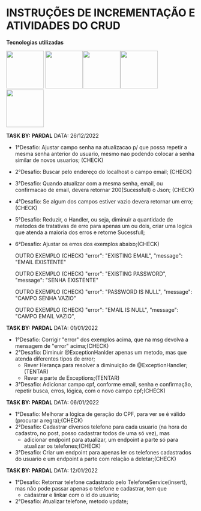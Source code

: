# INSTRUÇÕES DE INCREMENTAÇÃO E ATIVIDADES DO CRUD


**Tecnologias utilizadas**

<img src="https://cdn.jsdelivr.net/gh/devicons/devicon/icons/java/java-original-wordmark.svg" width="100px" /> <img src="https://cdn.jsdelivr.net/gh/devicons/devicon/icons/spring/spring-original-wordmark.svg" width="100px" /><img src="https://cdn.jsdelivr.net/gh/devicons/devicon/icons/postgresql/postgresql-original-wordmark.svg" width="100px" /><img src="https://cdn.jsdelivr.net/gh/devicons/devicon/icons/git/git-original.svg" width="100px" /> <img src="https://cdn.jsdelivr.net/gh/devicons/devicon/icons/intellij/intellij-original-wordmark.svg" width="100px" /> 

**TASK BY: PARDAL**
DATA: 26/12/2022
* 1°Desafio: Ajustar campo senha na atualizacao p/ que possa repetir a mesma senha anterior do usuario, mesmo nao podendo colocar a senha similar de novos usuarios; (CHECK)
* 2°Desafio: Buscar pelo endereço do localhost o campo email; (CHECK)
* 3°Desafio: Quando atualizar com a mesma senha, email, ou confirmacao de email, devera retornar 200(Sucessfull) o Json; (CHECK)
* 4°Desafio: Se algum dos campos estiver vazio devera retornar um erro; (CHECK)
* 5°Desafio: Reduzir, o Handler, ou seja, diminuir a quantidade de metodos de tratativas de erro para apenas um ou dois, criar uma logica que atenda a maioria dos erros e retorne Sucessfull;
* 6°Desafio: Ajustar os erros dos exemplos abaixo;(CHECK)

    OUTRO EXEMPLO (CHECK)
    "error": "EXISTING EMAIL",
    "message": "EMAIL EXISTENTE" 

    OUTRO EXEMPLO (CHECK)
    "error": "EXISTING PASSWORD",
    "message": "SENHA EXISTENTE"

    OUTRO EXEMPLO (CHECK)
    "error": "PASSWORD IS NULL",
    "message": "CAMPO SENHA VAZIO"

    OUTRO EXEMPLO (CHECK)
    "error": "EMAIL IS NULL",
    "message": "CAMPO EMAIL VAZIO",

**TASK BY: PARDAL**
DATA: 01/01/2022

* 1°Desafio: Corrigir "error" dos exemplos acima, que na msg devolva a mensagem de "error" acima;(CHECK)
* 2°Desafio: Diminuir @ExceptionHanlder apenas um metodo, mas que atenda diferentes tipos de error;
  * Rever Herança para resolver a diminuição de @ExceptionHandler;(TENTAR)
  * Rever a parte de Exceptions;(TENTAR)
* 3°Desafio: Adicionar campo cpf, conforme email, senha e confirmação, repetir busca, erros, lógica, com o novo campo cpf;(CHECK)

**TASK BY: PARDAL**
DATA: 06/01/2022

* 1°Desafio: Melhorar a lógica de geração do CPF, para ver se é válido (procurar a regra);(CHECK)
* 2°Desafio: Cadastrar diversos telefone para cada usuario (na hora do cadastro, no post, posso cadastrar todos de uma só vez), mas 
  * adicionar endpoint para atualizar, um endpoint a parte só para atualizar os telefones;(CHECK)
* 3°Desafio: Criar um endpoint para apenas ler os telefones cadastrados do usuario e um endpoint a parte com relação a deletar;(CHECK)

**TASK BY: PARDAL**
DATA: 12/01/2022

* 1°Desafio: Retornar telefone cadastrado pelo TelefoneService(insert), mas não pode passar apenas o telefone e cadastrar, tem que 
  * cadastrar e linkar com o id do usuario;
* 2°Desafio: Atualizar telefone, metodo update; 